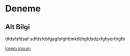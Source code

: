 # Deneme

## Alt Bilgi

dfdsfsfdsaf
sdfdsfdsfgagfsfghfjmköljhgfdsdzxfghyerthgfb

[lorem ipsum](http://google.com)
